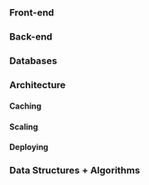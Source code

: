 ### Front-end

### Back-end

### Databases

### Architecture

#### Caching
#### Scaling
#### Deploying

### Data Structures + Algorithms
